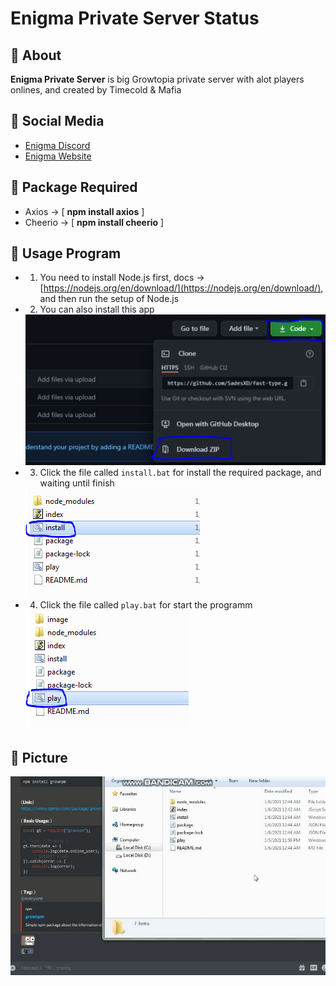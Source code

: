 # Enigma Private Server Status

## 📓 About
**Enigma Private Server** is big Growtopia private server with alot players onlines, and created by Timecold & Mafia

## 📱 Social Media
- [Enigma Discord](https://discord.gg/WGzujhG)
- [Enigma Website](http://enigmaps.eu)

## 📂 Package Required
- Axios -> [ <b>npm install axios</b> ]
- Cheerio -> [ <b>npm install cheerio</b> ]

## 🔧 Usage Program

- 1. You need to install Node.js first, docs -> [https://nodejs.org/en/download/](https://nodejs.org/en/download/), and then run the setup of Node.js

- 2. You can also install this app

    <img src="./image/github.jpg" alt="image">

- 3. Click the file called `install.bat` for install the required package, and waiting until finish 

    <img src="./image/image.PNG" alt="image">

- 4. Click the file called `play.bat` for start the programm

    <img src="./image/images.PNG" alt="image">

## 📎 Picture
<img src="./image/gif.gif">
